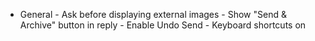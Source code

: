 * General
        - Ask before displaying external images
        - Show "Send & Archive" button in reply
        - Enable Undo Send
        - Keyboard shortcuts on
